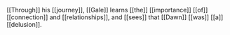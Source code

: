 [[Through]] his [[journey]], [[Gale]] learns [[the]] [[importance]] [[of]] [[connection]] and [[relationships]], and [[sees]] that [[Dawn]] [[was]] [[a]] [[delusion]].
